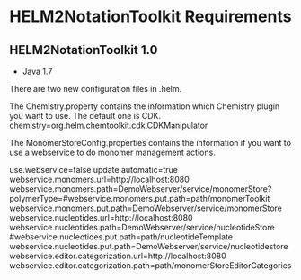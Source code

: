 HELM2NotationToolkit Requirements
================================

HELM2NotationToolkit 1.0
-----------------------
* Java 1.7


There are two new configuration files in .helm.

The Chemistry.property contains the information which Chemistry plugin you want to use. The default one is CDK.
chemistry=org.helm.chemtoolkit.cdk.CDKManipulator

The MonomerStoreConfig.properties contains the information if you want to use a webservice to do monomer management actions.

use.webservice=false
update.automatic=true
webservice.monomers.url=http://localhost:8080
webservice.monomers.path=DemoWebserver/service/monomerStore?polymerType=#webservice.monomers.put.path=path/monomerToolkit
webservice.monomers.put.path=DemoWebserver/service/monomerStore
webservice.nucleotides.url=http://localhost:8080
webservice.nucleotides.path=DemoWebserver/service/nucleotideStore
#webservice.nucleotides.put.path=path/nucleotideTemplate
webservice.nucleotides.put.path=DemoWebserver/service/nucleotidestore
webservice.editor.categorization.url=http://localhost:8080
webservice.editor.categorization.path=path/monomerStoreEditorCategories
